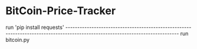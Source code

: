 # BitCoin-Price-Tracker
run 'pip install requests' ------------------------------------------------------------------------------------------------------------------------------
run bitcoin.py
